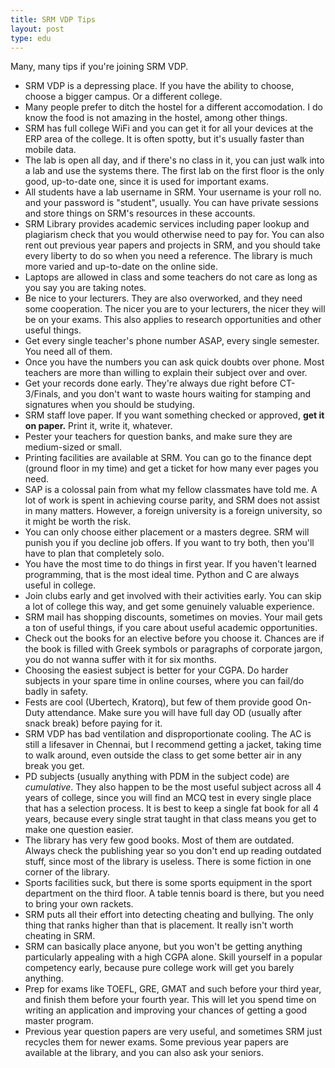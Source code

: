 ```yaml
---
title: SRM VDP Tips
layout: post
type: edu
---
```


Many, many tips if you're joining SRM VDP.

- SRM VDP is a depressing place. If you have the ability to choose, choose a bigger campus. Or a 
  different college.
- Many people prefer to ditch the hostel for a different accomodation. I do know the food is not amazing
  in the hostel, among other things.
- SRM has full college WiFi and you can get it for all your devices at the ERP area of the college.
  It is often spotty, but it's usually faster than mobile data.
- The lab is open all day, and if there's no class in it, you can just walk into a lab and use
  the systems there. The first lab on the first floor is the only good, up-to-date one, since it is used for important exams.
- All students have a lab username in SRM. Your username is your roll no. and your password is 
  "student", usually. You can have private sessions and store things on SRM's resources in 
  these accounts.
- SRM Library provides academic services including paper lookup and plagiarism check that you would otherwise need to pay
  for. You can also rent out previous year papers and projects in SRM, and you should take every liberty to do so when you need
  a reference. The library is much more varied and up-to-date on the online side.
- Laptops are allowed in class and some teachers do not care as long as you say you are taking notes.
- Be nice to your lecturers. They are also overworked, and they need some cooperation. The nicer you
  are to your lecturers, the nicer they will be on your exams. This also applies to research
  opportunities and other useful things.
- Get every single teacher's phone number ASAP, every single semester. You need all of them.
- Once you have the numbers you can ask quick doubts over phone. Most teachers are more than willing 
  to explain their subject over and over.
- Get your records done early. They're always due right before CT-3/Finals, and you don't want to 
  waste hours waiting for stamping and signatures when you should be studying.
- SRM staff love paper. If you want something checked or approved, **get it on paper.** Print it, write it, whatever.
- Pester your teachers for question banks, and make sure they are medium-sized or small. 
- Printing facilities are available at SRM. You can go to the finance dept (ground floor in my time)
  and get a ticket for how many ever pages you need.
- SAP is a colossal pain from what my fellow classmates have told me. A lot of work is spent in 
  achieving course parity, and SRM does not assist in many matters. However, a foreign university
  is a foreign university, so it might be worth the risk.
- You can only choose either placement or a masters degree. SRM will punish you if you decline job offers.
  If you want to try both, then you'll have to plan that completely solo.
- You have the most time to do things in first year. If you haven't learned programming, that is the 
  most ideal time. Python and C are always useful in college.
- Join clubs early and get involved with their activities early. You can skip a lot of college this way,
  and get some genuinely valuable experience.
- SRM mail has shopping discounts, sometimes on movies. Your mail gets a ton of useful things, if you
  care about useful academic opportunities.
- Check out the books for an elective before you choose it. Chances are if the book is filled with 
  Greek symbols or paragraphs of corporate jargon, you do not wanna suffer with it for six months.
- Choosing the easiest subject is better for your CGPA. Do harder subjects in your spare time in online
  courses, where you can fail/do badly in safety.
- Fests are cool (Ubertech, Kratorq), but few of them provide good On-Duty attendance. Make sure you
  will have full day OD (usually after snack break) before paying for it.
- SRM VDP has bad ventilation and disproportionate cooling. The AC is still a lifesaver in Chennai, but
  I recommend getting a jacket, taking time to walk around, even outside the class to get some better
  air in any break you get.
- PD subjects (usually anything with PDM in the subject code) are *cumulative*. They also happen
  to be the most useful subject across all 4 years of college, since you will find an MCQ test in 
  every single place that has a selection process. It is best to keep a single fat book for all 4 
  years, because every single strat taught in that class means you get to make one question
  easier.
- The library has very few good books. Most of them are outdated. Always check the publishing year
  so you don't end up reading outdated stuff, since most of the library is useless. There is some fiction
  in one corner of the library.
- Sports facilities suck, but there is some sports equipment in the sport department on the third floor.
  A table tennis board is there, but you need to bring your own rackets.
- SRM puts all their effort into detecting cheating and bullying. The only thing that ranks higher than 
  that is placement. It really isn't worth cheating in SRM.
- SRM can basically place anyone, but you won't be getting anything particularly appealing with a high
  CGPA alone. Skill yourself in a popular competency early, because pure college work will get you
  barely anything.
- Prep for exams like TOEFL, GRE, GMAT and such before your third year, and finish them before your 
  fourth year. This will let you spend time on writing an application and improving your chances of
  getting a good master program.
- Previous year question papers are very useful, and sometimes SRM just recycles them for newer exams.
  Some previous year papers are available at the library, and you can also ask your seniors.
